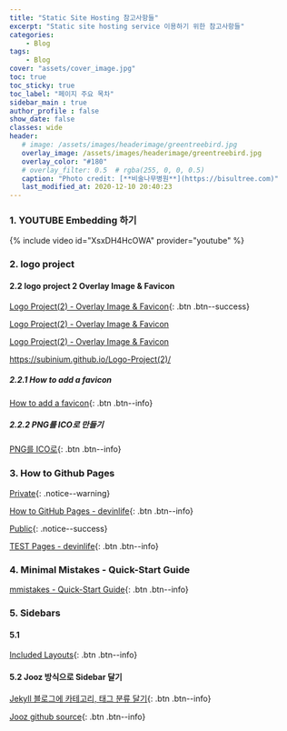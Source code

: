 ```yaml
---
title: "Static Site Hosting 참고사항들"
excerpt: "Static site hosting service 이용하기 위한 참고사항들"
categories:
    - Blog
tags:
    - Blog
cover: "assets/cover_image.jpg"
toc: true
toc_sticky: true
toc_label: "페이지 주요 목차"
sidebar_main : true
author_profile : false
show_date: false
classes: wide
header:
   # image: /assets/images/headerimage/greentreebird.jpg
   overlay_image: /assets/images/headerimage/greentreebird.jpg
   overlay_color: "#180"
   # overlay_filter: 0.5  # rgba(255, 0, 0, 0.5)
   caption: "Photo credit: [**비술나무병원**](https://bisultree.com)"
   last_modified_at: 2020-12-10 20:40:23
---
```


### 1. YOUTUBE Embedding 하기  
  


{% include video id="XsxDH4HcOWA" provider="youtube" %}




### 2. logo project  


#### 2.2 logo project 2 Overlay Image & Favicon  


[Logo Project(2) - Overlay Image & Favicon](https://subinium.github.io/Logo-Project(2)/){: .btn .btn--success}  

<a href="https://subinium.github.io/Logo-Project(2)/" class="btn btn--warning">Logo Project(2) - Overlay Image & Favicon</a>  

[Logo Project(2) - Overlay Image & Favicon](https://subinium.github.io/Logo-Project(2)/)  

<https://subinium.github.io/Logo-Project(2)/>  

  
  

##### 2.2.1 How to add a favicon  

[How to add a favicon](https://medium.com/theagilemanager/how-to-add-a-favicon-to-github-pages-403935604460){: .btn .btn--info}  


##### 2.2.2  PNG를 ICO로 만들기  

[PNG를 ICO로](https://www.hipdf.com/kr/png-to-ico){: .btn .btn--info}  


### 3. How to Github Pages  
  
  
[Private](#link){: .notice--warning}  
  
[How to GitHub Pages - devinlife](https://devinlife.com/howto/){: .btn .btn--info}  


[Public](#link){: .notice--success}  
  
[TEST Pages - devinlife](http://gpages.devinlife.com/){: .btn .btn--info}  
  

### 4. Minimal Mistakes  - Quick-Start Guide  
  

[mmistakes - Quick-Start Guide](https://mmistakes.github.io/minimal-mistakes/docs/quick-start-guide/){: .btn .btn--info} 

  

### 5. Sidebars

#### 5.1 

[Included Layouts](https://mmistakes.github.io/minimal-mistakes/docs/layouts/#header-overlay){: .btn .btn--info}  

#### 5.2 Jooz 방식으로 Sidebar 달기

[Jekyll 블로그에 카테고리, 태그 분류 달기](https://jooz.dev/blog/jekyll-add-categories-tags/){: .btn .btn--info}  

[Jooz github source](https://github.com/joojaeyoon/jooz.dev){: .btn .btn--info}  










